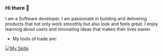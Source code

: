 ### Hi there 👋
I am a Software developer. I am passionate in building and delivering products that not only work smoothly but also look and feels great. I enjoy learning about users and innovating ideas that makes their lives easier. 
+ My tools of trade are:

[![My Skills](https://skillicons.dev/icons?i=aws,gcp,azure,react,nodejs,kotlin,reactnative,figma,vue,css,electron,express,figma,github,idea,php,ai&perline=4)](https://skillicons.dev)

